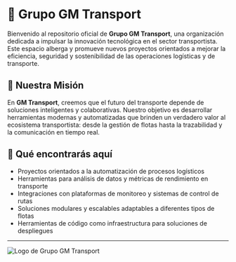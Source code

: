 # 🚚 Grupo GM Transport

Bienvenido al repositorio oficial de **Grupo GM Transport**, una organización dedicada a impulsar la innovación tecnológica en el sector transportista. Este espacio alberga y promueve nuevos proyectos orientados a mejorar la eficiencia, seguridad y sostenibilidad de las operaciones logísticas y de transporte.

## 🌟 Nuestra Misión

En **GM Transport**, creemos que el futuro del transporte depende de soluciones inteligentes y colaborativas. Nuestro objetivo es desarrollar herramientas modernas y automatizadas que brinden un verdadero valor al ecosistema transportista: desde la gestión de flotas hasta la trazabilidad y la comunicación en tiempo real.

## 🔧 Qué encontrarás aquí

- Proyectos orientados a la automatización de procesos logísticos
- Herramientas para análisis de datos y métricas de rendimiento en transporte
- Integraciones con plataformas de monitoreo y sistemas de control de rutas
- Soluciones modulares y escalables adaptables a diferentes tipos de flotas
- Herramientas de código como infraestructura para soluciones de despliegues
---
![Logo de Grupo GM Transport](https://www.softwareparatransporte.com/GMTERPV8_WEB/LOGIN_LOGOGM.png)
